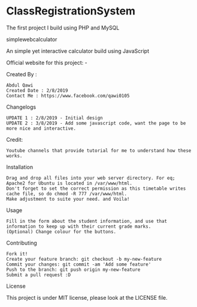 # ClassRegistrationSystem
The first project I build using PHP and MySQL

simplewebcalculator

An simple yet interactive calculator build using JavaScript

Official website for this project: -

Created By :

    Abdul Qawi
    Created Date : 2/8/2019
    Contact Me : https://www.facebook.com/qawi0105

Changelogs

    UPDATE 1 : 2/8/2019 - Initial design
    UPDATE 2 : 3/8/2019 - Add some javascript code, want the page to be more nice and interactive.
   

Credit: 
   
    Youtube channels that provide tutorial for me to understand how these works.

Installation

    Drag and drop all files into your web server directory. For eq; Apache2 for Ubuntu is located in /var/www/html.
    Don't forget to set the correct permission as this timetable writes cache file, so do chmod -R 777 /var/www/html.
    Make adjustment to suite your need. and Voila!

Usage

    Fill in the form about the student information, and use that information to keep up with their current grade marks.
    (Optional) Change colour for the buttons.

Contributing

    Fork it!
    Create your feature branch: git checkout -b my-new-feature
    Commit your changes: git commit -am 'Add some feature'
    Push to the branch: git push origin my-new-feature
    Submit a pull request :D

License

This project is under MIT license, please look at the LICENSE file.
